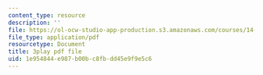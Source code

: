 ```yaml
---
content_type: resource
description: ''
file: https://ol-ocw-studio-app-production.s3.amazonaws.com/courses/14-772-development-economics-macroeconomics-spring-2013/1e954844e987b00bc8fbdd45e9f9e5c6_IVm21JGcwFo.pdf
file_type: application/pdf
resourcetype: Document
title: 3play pdf file
uid: 1e954844-e987-b00b-c8fb-dd45e9f9e5c6
---
```


